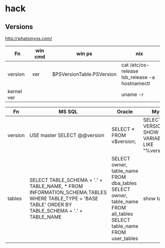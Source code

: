 # hack

## Versions
http://whatsmyos.com/

| Fn | win cmd | win ps | nix   |
| ---- |---|-------|-------|
| version    |  ver  | $PSVersionTable.PSVersion | cat /etc/os-release<br>lsb_release -a<br>hostnamectl     |
| kernel ver    |    |         | uname -r       |


| Fn | MS SQL | Oracle | MySql   |
| ---- |---|-------|-------|
| version    |  USE master SELECT @@version  | SELECT * FROM v$version; | SELECT VERSION();<br>SHOW VARIABLES LIKE "%version%";|
|  tables   |  SELECT TABLE_SCHEMA + '.' + TABLE_NAME, * FROM INFORMATION_SCHEMA.TABLES WHERE TABLE_TYPE = 'BASE TABLE' ORDER BY TABLE_SCHEMA + '.' + TABLE_NAME  |  SELECT owner, table_name FROM dba_tables<br>SELECT owner, table_name   FROM all_tables<br>SELECT table_name<br>  FROM user_tables| show tables; |

